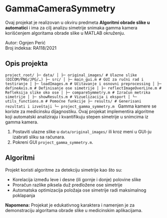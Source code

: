 # GammaCameraSymmetry
Ovaj projekat je realizovan u okviru predmeta **Algoritmi obrade slike u automatici** i ima za cilj analizu simetrije snimaka gamma kamera korišćenjem algoritama obrade slike u MATLAB okruženju.

Autor: Ognjen Perić  
Broj indeksa: RA118/2021

## Opis projekta
`
project_root/
├─ data/
│ ├─ original_images/ # Ulazne slike (DICOM/PNG/JPG/…)
├─ src/
│ ├─ main_gui.m # GUI za ručni rad i testiranje
│ ├─ loadImages.m # Učitavanje i osnovni preprocessing
│ ├─ defineAxis.m # Definisanje ose simetrije
│ ├─ reflectImageOverLine.m # Refleksija slike oko ose
│ ├─ compareSymmetry.m # Izračun metrika simetrije
│ ├─ showResults.m # Vizuelizacija i eksport
│ └─ utils_functions.m # Pomoćne funkcije
├─ results/ # Generisani rezultati i izveštaji
└─ project_gamma_symmetry.m 
`
Gamma kamere se koriste za medicinsku dijagnostiku.
Ovaj projekat implementira algoritme koji automatski analiziraju i kvantifikuju stepen simetrije u snimcima iz gamma kamera.

1. Postaviti ulazne slike u `data/original_images/` ili kroz meni u GUI-ju izabrati sliku sa računara.
2. Pokreni GUI `project_gamma_symmetry.m`.

## Algoritmi

Projekt koristi algoritme za detekciju simetrije kao što su:
- Korelacija između leve i desne (ili gornje i donje) polovine slike
- Proračun razlike piksela duž predložene ose simetrije
- Automatska optimizacija položaja ose simetrije radi maksimalnog poklapanja

**Napomena:** Projekat je edukativnog karaktera i namenjen je za demonstraciju algoritama obrade slike u medicinskim aplikacijama.
